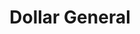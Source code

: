 ---
title: "Dollar General"
url: /jacksonville/dollar-general-batesville-pike/
shop: variety store
---